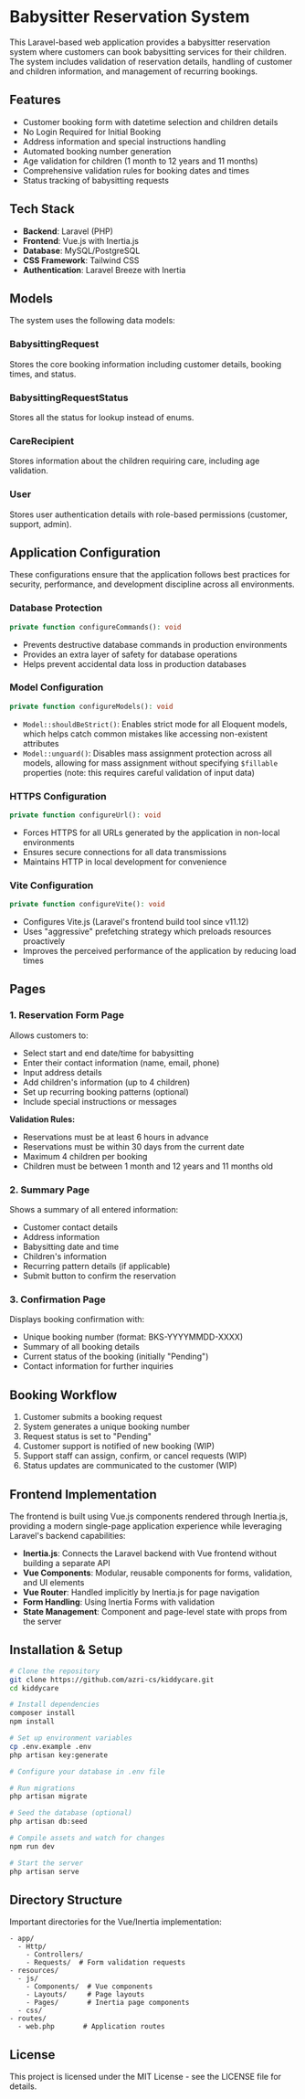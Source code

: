 # Babysitter Reservation System

This Laravel-based web application provides a babysitter reservation system where customers can book babysitting services for their children. The system includes validation of reservation details, handling of customer and children information, and management of recurring bookings.

## Features

- Customer booking form with datetime selection and children details
- No Login Required for Initial Booking
- Address information and special instructions handling
- Automated booking number generation
- Age validation for children (1 month to 12 years and 11 months)
- Comprehensive validation rules for booking dates and times
- Status tracking of babysitting requests

## Tech Stack

- **Backend**: Laravel (PHP)
- **Frontend**: Vue.js with Inertia.js
- **Database**: MySQL/PostgreSQL
- **CSS Framework**: Tailwind CSS
- **Authentication**: Laravel Breeze with Inertia

## Models

The system uses the following data models:

### BabysittingRequest
Stores the core booking information including customer details, booking times, and status.

### BabysittingRequestStatus
Stores all the status for lookup instead of enums.

### CareRecipient
Stores information about the children requiring care, including age validation.

### User
Stores user authentication details with role-based permissions (customer, support, admin).

## Application Configuration
These configurations ensure that the application follows best practices for security, performance, and development discipline across all environments.

### Database Protection
```php
private function configureCommands(): void
```
- Prevents destructive database commands in production environments
- Provides an extra layer of safety for database operations
- Helps prevent accidental data loss in production databases

### Model Configuration
```php
private function configureModels(): void
```
- `Model::shouldBeStrict()`: Enables strict mode for all Eloquent models, which helps catch common mistakes like accessing non-existent attributes
- `Model::unguard()`: Disables mass assignment protection across all models, allowing for mass assignment without specifying `$fillable` properties (note: this requires careful validation of input data)

### HTTPS Configuration
```php
private function configureUrl(): void
```
- Forces HTTPS for all URLs generated by the application in non-local environments
- Ensures secure connections for all data transmissions
- Maintains HTTP in local development for convenience

### Vite Configuration
```php
private function configureVite(): void
```
- Configures Vite.js (Laravel's frontend build tool since v11.12)
- Uses "aggressive" prefetching strategy which preloads resources proactively
- Improves the perceived performance of the application by reducing load times

## Pages

### 1. Reservation Form Page

Allows customers to:
- Select start and end date/time for babysitting
- Enter their contact information (name, email, phone)
- Input address details
- Add children's information (up to 4 children)
- Set up recurring booking patterns (optional)
- Include special instructions or messages

**Validation Rules:**
- Reservations must be at least 6 hours in advance
- Reservations must be within 30 days from the current date
- Maximum 4 children per booking
- Children must be between 1 month and 12 years and 11 months old

### 2. Summary Page

Shows a summary of all entered information:
- Customer contact details
- Address information
- Babysitting date and time
- Children's information
- Recurring pattern details (if applicable)
- Submit button to confirm the reservation

### 3. Confirmation Page

Displays booking confirmation with:
- Unique booking number (format: BKS-YYYYMMDD-XXXX)
- Summary of all booking details
- Current status of the booking (initially "Pending")
- Contact information for further inquiries

## Booking Workflow

1. Customer submits a booking request
2. System generates a unique booking number
3. Request status is set to "Pending"
4. Customer support is notified of new booking (WIP)
5. Support staff can assign, confirm, or cancel requests (WIP)
6. Status updates are communicated to the customer (WIP)

## Frontend Implementation

The frontend is built using Vue.js components rendered through Inertia.js, providing a modern single-page application experience while leveraging Laravel's backend capabilities:

- **Inertia.js**: Connects the Laravel backend with Vue frontend without building a separate API
- **Vue Components**: Modular, reusable components for forms, validation, and UI elements
- **Vue Router**: Handled implicitly by Inertia.js for page navigation
- **Form Handling**: Using Inertia Forms with validation
- **State Management**: Component and page-level state with props from the server

## Installation & Setup

```bash
# Clone the repository
git clone https://github.com/azri-cs/kiddycare.git
cd kiddycare

# Install dependencies
composer install
npm install

# Set up environment variables
cp .env.example .env
php artisan key:generate

# Configure your database in .env file

# Run migrations
php artisan migrate

# Seed the database (optional)
php artisan db:seed

# Compile assets and watch for changes
npm run dev

# Start the server
php artisan serve
```

## Directory Structure

Important directories for the Vue/Inertia implementation:

```
- app/
  - Http/
    - Controllers/
    - Requests/  # Form validation requests
- resources/
  - js/
    - Components/  # Vue components
    - Layouts/     # Page layouts
    - Pages/       # Inertia page components
  - css/
- routes/
  - web.php       # Application routes
```

## License

This project is licensed under the MIT License - see the LICENSE file for details.

